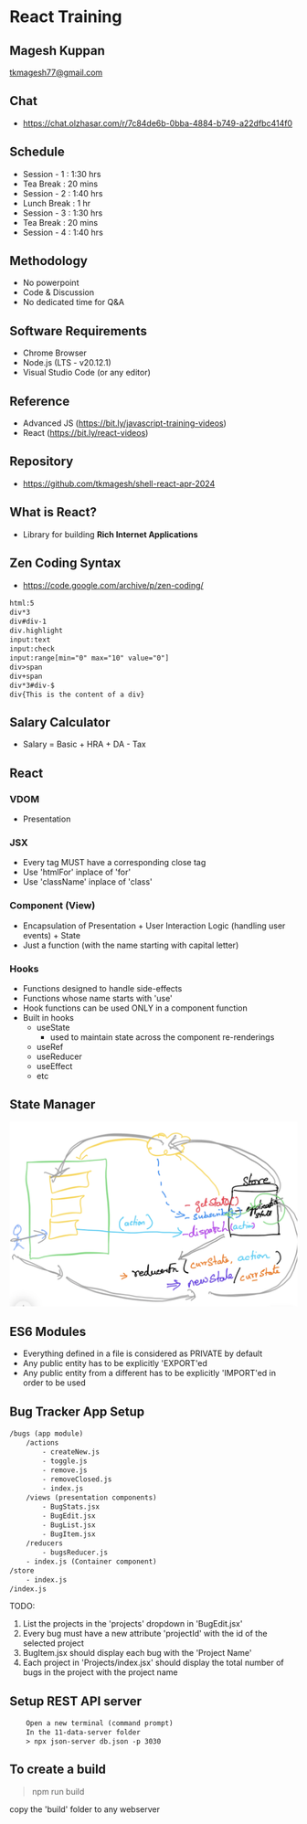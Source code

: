 # React Training

## Magesh Kuppan
tkmagesh77@gmail.com


## Chat
- https://chat.olzhasar.com/r/7c84de6b-0bba-4884-b749-a22dfbc414f0

## Schedule
- Session - 1   : 1:30 hrs
- Tea Break     : 20 mins
- Session - 2   : 1:40 hrs
- Lunch Break   : 1 hr
- Session - 3   : 1:30 hrs
- Tea Break     : 20 mins
- Session - 4   : 1:40 hrs

## Methodology
- No powerpoint
- Code & Discussion
- No dedicated time for Q&A

## Software Requirements
- Chrome Browser
- Node.js (LTS - v20.12.1)
- Visual Studio Code (or any editor)

## Reference
- Advanced JS (https://bit.ly/javascript-training-videos)
- React (https://bit.ly/react-videos)

## Repository
- https://github.com/tkmagesh/shell-react-apr-2024

## What is React?
- Library for building **Rich Internet Applications**


## Zen Coding Syntax
- https://code.google.com/archive/p/zen-coding/
```
html:5
div*3
div#div-1
div.highlight
input:text
input:check
input:range[min="0" max="10" value="0"]
div>span
div+span
div*3#div-$
div{This is the content of a div}
```
## Salary Calculator
- Salary = Basic + HRA + DA - Tax

## React

### VDOM
- Presentation

### JSX
- Every tag MUST have a corresponding close tag
- Use 'htmlFor' inplace of 'for'
- Use 'className' inplace of 'class'

### Component (View)
- Encapsulation of Presentation + User Interaction Logic (handling user events) + State
- Just a function (with the name starting with capital letter)

### Hooks
- Functions designed to handle side-effects
- Functions whose name starts with 'use'
- Hook functions can be used ONLY in a component function
- Built in hooks
    - useState
        - used to maintain state across the component re-renderings
    - useRef
    - useReducer
    - useEffect
    - etc

## State Manager
![image](./images/state-manager.png)

## ES6 Modules
- Everything defined in a file is considered as PRIVATE by default
- Any public entity has to be explicitly 'EXPORT'ed
- Any public entity from a different has to be explicitly 'IMPORT'ed in order to be used

## Bug Tracker App Setup ##
```
/bugs (app module)
    /actions
        - createNew.js
        - toggle.js
        - remove.js
        - removeClosed.js
        - index.js
    /views (presentation components)
        - BugStats.jsx
        - BugEdit.jsx
        - BugList.jsx
        - BugItem.jsx
    /reducers
        - bugsReducer.js
    - index.js (Container component)
/store
    - index.js
/index.js

```

TODO:
1. List the projects in the 'projects' dropdown in 'BugEdit.jsx'
2. Every bug must have a new attribute 'projectId' with the id of the selected project
3. BugItem.jsx should display each bug with the 'Project Name'
4. Each project in 'Projects/index.jsx' should display the total number of bugs in the project with the project name

## Setup REST API server
```
    Open a new terminal (command prompt)
    In the 11-data-server folder
    > npx json-server db.json -p 3030
```

## To create a build
> npm run build

copy the 'build' folder to any webserver

